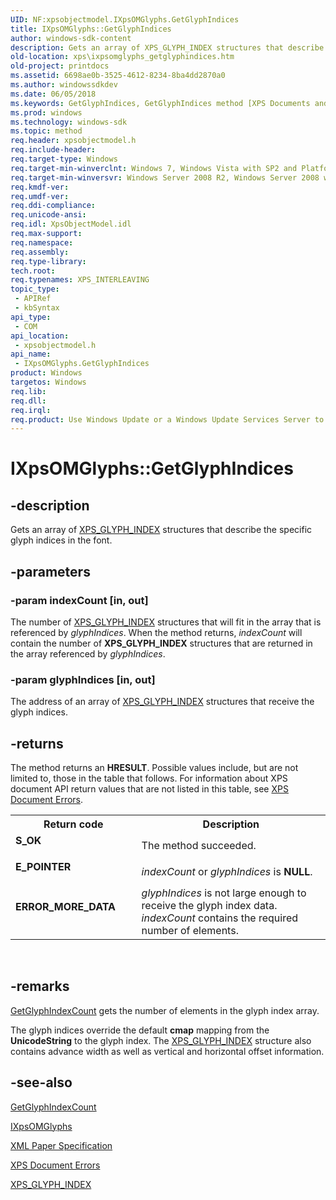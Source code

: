 ```yaml
---
UID: NF:xpsobjectmodel.IXpsOMGlyphs.GetGlyphIndices
title: IXpsOMGlyphs::GetGlyphIndices
author: windows-sdk-content
description: Gets an array of XPS_GLYPH_INDEX structures that describe the specific glyph indices in the font.
old-location: xps\ixpsomglyphs_getglyphindices.htm
old-project: printdocs
ms.assetid: 6698ae0b-3525-4612-8234-8ba4dd2870a0
ms.author: windowssdkdev
ms.date: 06/05/2018
ms.keywords: GetGlyphIndices, GetGlyphIndices method [XPS Documents and Packaging], GetGlyphIndices method [XPS Documents and Packaging],IXpsOMGlyphs interface, IXpsOMGlyphs interface [XPS Documents and Packaging],GetGlyphIndices method, IXpsOMGlyphs.GetGlyphIndices, IXpsOMGlyphs::GetGlyphIndices, xps.ixpsomglyphs_getglyphindices, xpsobjectmodel/IXpsOMGlyphs::GetGlyphIndices
ms.prod: windows
ms.technology: windows-sdk
ms.topic: method
req.header: xpsobjectmodel.h
req.include-header: 
req.target-type: Windows
req.target-min-winverclnt: Windows 7, Windows Vista with SP2 and Platform Update for Windows Vista [desktop apps | UWP apps]
req.target-min-winversvr: Windows Server 2008 R2, Windows Server 2008 with SP2 and Platform Update for Windows Server 2008 [desktop apps | UWP apps]
req.kmdf-ver: 
req.umdf-ver: 
req.ddi-compliance: 
req.unicode-ansi: 
req.idl: XpsObjectModel.idl
req.max-support: 
req.namespace: 
req.assembly: 
req.type-library: 
tech.root: 
req.typenames: XPS_INTERLEAVING
topic_type:
 - APIRef
 - kbSyntax
api_type:
 - COM
api_location:
 - xpsobjectmodel.h
api_name:
 - IXpsOMGlyphs.GetGlyphIndices
product: Windows
targetos: Windows
req.lib: 
req.dll: 
req.irql: 
req.product: Use Windows Update or a Windows Update Services Server to retrieve the update on Windows XP.
---
```


# IXpsOMGlyphs::GetGlyphIndices


## -description


Gets an array of <a href="https://msdn.microsoft.com/0ea30e0f-f32b-4a38-9591-27cb1fe7f234">XPS_GLYPH_INDEX</a> structures that describe the specific glyph indices in the font.


## -parameters




### -param indexCount [in, out]

The number of <a href="https://msdn.microsoft.com/0ea30e0f-f32b-4a38-9591-27cb1fe7f234">XPS_GLYPH_INDEX</a> structures that will fit in  the array that is referenced by <i>glyphIndices</i>. When the method returns, <i>indexCount</i>  will contain the number of <b>XPS_GLYPH_INDEX</b> structures that are returned in the array referenced by <i>glyphIndices</i>.


### -param glyphIndices [in, out]

The address of an array of <a href="https://msdn.microsoft.com/0ea30e0f-f32b-4a38-9591-27cb1fe7f234">XPS_GLYPH_INDEX</a> structures that receive the glyph indices.


## -returns



The method returns an <b>HRESULT</b>. Possible values include, but are not limited to, those in the table that follows. For information about  XPS document API return values that are not listed in this table, see <a href="https://msdn.microsoft.com/9e6db1e3-7151-4538-8607-b7185ebc0110">XPS Document Errors</a>.

<table>
<tr>
<th>Return code</th>
<th>Description</th>
</tr>
<tr>
<td width="40%">
<dl>
<dt><b>S_OK</b></dt>
</dl>
</td>
<td width="60%">
The method succeeded.

</td>
</tr>
<tr>
<td width="40%">
<dl>
<dt><b>E_POINTER</b></dt>
</dl>
</td>
<td width="60%">
<i>indexCount</i> or <i>glyphIndices</i> is <b>NULL</b>.

</td>
</tr>
<tr>
<td width="40%">
<dl>
<dt><b>ERROR_MORE_DATA</b></dt>
</dl>
</td>
<td width="60%">
<i>glyphIndices</i> is not large enough to receive the glyph index data. <i>indexCount</i> contains the required number of elements.

</td>
</tr>
</table>
 




## -remarks




<a href="https://msdn.microsoft.com/ae37e602-4a47-4234-a8d7-c757f3498308">GetGlyphIndexCount</a> gets the number of elements in the glyph index array.

The glyph indices override the default <b>cmap</b> mapping from the <b>UnicodeString</b> to the glyph index. The <a href="https://msdn.microsoft.com/0ea30e0f-f32b-4a38-9591-27cb1fe7f234">XPS_GLYPH_INDEX</a> structure also contains advance width as well as vertical and horizontal offset information.




## -see-also




<a href="https://msdn.microsoft.com/ae37e602-4a47-4234-a8d7-c757f3498308">GetGlyphIndexCount</a>



<a href="https://msdn.microsoft.com/6d2cda65-c719-46f2-97c9-8aee7b5f84b9">IXpsOMGlyphs</a>



<a href="http://go.microsoft.com/?linkid=8435939">XML Paper Specification</a>



<a href="https://msdn.microsoft.com/9e6db1e3-7151-4538-8607-b7185ebc0110">XPS Document Errors</a>



<a href="https://msdn.microsoft.com/0ea30e0f-f32b-4a38-9591-27cb1fe7f234">XPS_GLYPH_INDEX</a>
 

 


